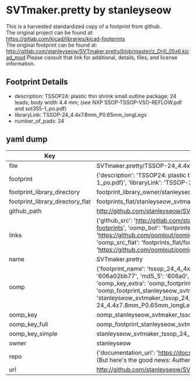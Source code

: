 # SVTmaker.pretty by stanleyseow  
This is a harvested standardized copy of a footprint from github.  
The original project can be found at:  
https://gitlab.com/kicad/libraries/kicad-footprints  
The original footprint can be found at:
http://gitlab.com/stanleyseow/SVTmaker.pretty/blob/master/z_Drill_05x6.kicad_mod
Please consult that link for additional, details, files, and license information.  
## Footprint Details
* description: TSSOP24: plastic thin shrink small outline package; 24 leads; body width 4.4 mm; (see NXP SSOP-TSSOP-VSO-REFLOW.pdf and sot355-1_po.pdf)  
* libraryLink: TSSOP-24_4.4x7.8mm_P0.65mm_longLegs  
* number_of_pads: 24  
## yaml dump  
| Key | Value |  
| --- | --- |  
| file | SVTmaker.pretty/TSSOP-24_4.4x7.8mm_P0.65mm_longLegs.kicad_mod |  
| footprint | {'description': 'TSSOP24: plastic thin shrink small outline package; 24 leads; body width 4.4 mm; (see NXP SSOP-TSSOP-VSO-REFLOW.pdf and sot355-1_po.pdf)', 'libraryLink': 'TSSOP-24_4.4x7.8mm_P0.65mm_longLegs', 'number_of_pads': 24} |  
| footprint_library_directory | footprint_library_owner/stanleyseow_SVTmaker.pretty |  
| footprint_library_directory_flat | footprints_flat/stanleyseow_svtmaker_tssop_24_4_4x7_8mm_p0_65mm_longlegs/working |  
| github_path | http://github.com/stanleyseow/SVTmaker.pretty/blob/master/TSSOP-24_4.4x7.8mm_P0.65mm_longLegs.kicad_mod |  
| links | {'github_src': 'http://gitlab.com/stanleyseow/SVTmaker.pretty/blob/master/z_Drill_05x6.kicad_mod', 'github_src_repo': 'https://gitlab.com/kicad/libraries/kicad-footprints', 'oomp_bot': 'footprints/stanleyseow_svtmaker_tssop_24_4_4x7_8mm_p0_65mm_longlegs/working', 'oomp_bot_github': 'https://github.com/oomlout/oomlout_oomp_footprint_bot/tree/main/footprints/stanleyseow_svtmaker_tssop_24_4_4x7_8mm_p0_65mm_longlegs/working', 'oomp_src_flat': 'footprints_flat/footprints_flat/stanleyseow_svtmaker_tssop_24_4_4x7_8mm_p0_65mm_longlegs/working', 'oomp_src_flat_github': 'https://github.com/oomlout/oomlout_oomp_footprint_src/tree/main/footprints_flat/stanleyseow_svtmaker_tssop_24_4_4x7_8mm_p0_65mm_longlegs/working'} |  
| name | SVTmaker.pretty |  
| oomp | {'footprint_name': 'tssop_24_4_4x7_8mm_p0_65mm_longlegs', 'library_name': 'svtmaker', 'md5': '606a02bb777e743108e756683e9b1237', 'md5_10': '606a02bb77', 'md5_5': '606a0', 'md5_6': '606a02', 'oomp_key': 'oomp_stanleyseow_svtmaker_tssop_24_4_4x7_8mm_p0_65mm_longlegs', 'oomp_key_extra': 'oomp_footprint_stanleyseow_svtmaker_tssop_24_4_4x7_8mm_p0_65mm_longlegs', 'oomp_key_full': 'oomp_footprint_stanleyseow_svtmaker_tssop_24_4_4x7_8mm_p0_65mm_longlegs_606a02', 'oomp_key_simple': 'stanleyseow_svtmaker_tssop_24_4_4x7_8mm_p0_65mm_longlegs', 'original_filename': 'SVTmaker.pretty/TSSOP-24_4.4x7.8mm_P0.65mm_longLegs.kicad_mod', 'owner_name': 'stanleyseow'} |  
| oomp_key | oomp_stanleyseow_svtmaker_tssop_24_4_4x7_8mm_p0_65mm_longlegs |  
| oomp_key_full | oomp_footprint_stanleyseow_svtmaker_tssop_24_4_4x7_8mm_p0_65mm_longlegs |  
| oomp_key_simple | stanleyseow_svtmaker_tssop_24_4_4x7_8mm_p0_65mm_longlegs |  
| owner | stanleyseow |  
| repo | {'documentation_url': 'https://docs.github.com/rest/overview/resources-in-the-rest-api#rate-limiting', 'message': "API rate limit exceeded for 84.66.173.59. (But here's the good news: Authenticated requests get a higher rate limit. Check out the documentation for more details.)"} |  
| url | http://github.com/stanleyseow/SVTmaker.pretty |  

